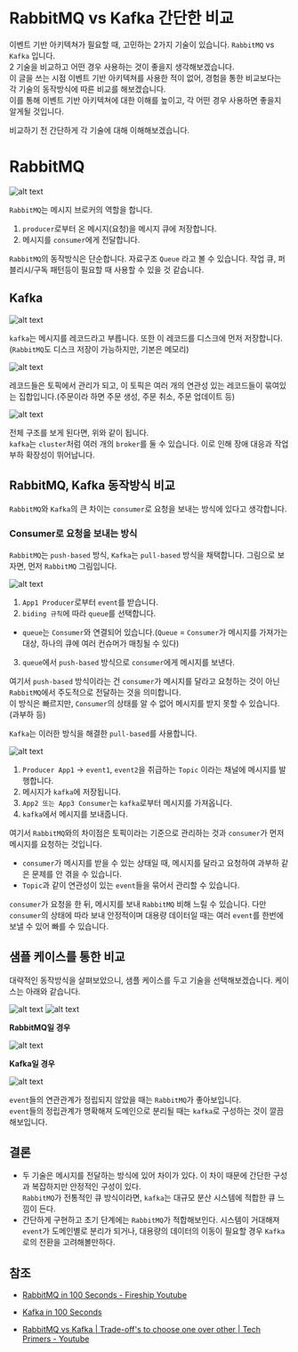 # RabbitMQ vs Kafka 간단한 비교

이벤트 기반 아키텍쳐가 필요할 때, 고민하는 2가지 기술이 있습니다. `RabbitMQ` vs `Kafka` 입니다.   
2 기술을 비교하고 어떤 경우 사용하는 것이 좋을지 생각해보겠습니다.   
이 글을 쓰는 시점 이벤트 기반 아키텍쳐를 사용한 적이 없어, 경험을 통한 비교보다는 각 기술의 동작방식에 따른 비교를 해보겠습니다.   
이를 통해 이벤트 기반 아키텍쳐에 대한 이해를 높이고, 각 어떤 경우 사용하면 좋을지 알게될 것입니다.   

비교하기 전 간단하게 각 기술에 대해 이해해보겠습니다.

# RabbitMQ

![alt text](<image/RabbitMQ vs Kafka/RabbitMQ.png>)

`RabbitMQ`는 메시지 브로커의 역할을 합니다. 
1. `producer`로부터 온 메시지(요청)을 메시지 큐에 저장합니다.
2. 메시지를 `consumer`에게 전달합니다.

`RabbitMQ`의 동작방식은 단순합니다. 자료구조 `Queue` 라고 볼 수 있습니다. 작업 큐, 퍼블리시/구독 패턴등이 필요할 때 사용할 수 있을 것 같습니다.   

## Kafka

![alt text](<image/RabbitMQ vs Kafka/kafka-record.png>)

`kafka`는 메시지를 레코드라고 부릅니다. 또한 이 레코드를 디스크에 먼저 저장합니다.(`RabbitMQ`도 디스크 저장이 가능하지만, 기본은 메모리)   

![alt text](<image/RabbitMQ vs Kafka/kafka-topic.png>)

레코드들은 토픽에서 관리가 되고, 이 토픽은 여러 개의 연관성 있는 레코드들이 묶여있는 집합입니다.(주문이라 하면 주문 생성, 주문 취소, 주문 업데이트 등)   

![alt text](<image/RabbitMQ vs Kafka/kafka-cluster.png>)

전체 구조를 보게 된다면, 위와 같이 됩니다.   
`kafka`는 `cluster`처럼 여러 개의 `broker`를 둘 수 있습니다. 이로 인해 장애 대응과 작업 부하 확장성이 뛰어납니다.

## RabbitMQ, Kafka 동작방식 비교

`RabbitMQ`와 `Kafka`의 큰 차이는 `consumer`로 요청을 보내는 방식에 있다고 생각합니다.

### Consumer로 요청을 보내는 방식

`RabbitMQ`는 `push-based` 방식, `Kafka`는 `pull-based` 방식을 채택합니다. 그림으로 보자면, 먼저 `RabbitMQ` 그림입니다.

![alt text](<image/RabbitMQ vs Kafka/rabbitmq-based.png>)

1. `App1 Producer`로부터 `event`를 받습니다.
2. `biding 규칙`에 따라 `queue`를 선택합니다.
  - `queue`는 `Consumer`와 연결되어 있습니다.(`Queue` = `Consumer`가 메시지를 가져가는 대상, 하나의 큐에 여러 컨슈머가 매칭될 수 있다)
3. `queue`에서 `push-based` 방식으로 `consumer`에게 메시지를 보낸다.

여기서 `push-based` 방식이라는 건 `consumer`가 메시지를 달라고 요청하는 것이 아닌 `RabbitMQ`에서 주도적으로 전달하는 것을 의미합니다.   
이 방식은 빠르지만, `Consumer`의 상태를 알 수 없어 메시지를 받지 못할 수 있습니다.(과부하 등)

`Kafka`는 이러한 방식을 해결한 `pull-based`를 사용합니다.   

![alt text](<image/RabbitMQ vs Kafka/kafka-based.png>)

1. `Producer App1` -> `event1`, `event2`을 취급하는 `Topic` 이라는 채널에 메시지를 발행합니다.
2. 메시지가 `kafka`에 저장됩니다.
3. `App2 또는 App3 Consumer`는 `kafka`로부터 메시지를 가져옵니다.
4. `kafka`에서 메시지를 보내줍니다.

여기서 `RabbitMQ`와의 차이점은 토픽이라는 기준으로 관리하는 것과 `consumer`가 먼저 메시지를 요청하는 것입니다.   

- `consumer`가 메시지를 받을 수 있는 상태일 때, 메시지를 달라고 요청하여 과부하 같은 문제를 안 겪을 수 있습니다.   
-  `Topic`과 같이 연관성이 있는 `event`들을 묶어서 관리할 수 있습니다.

`consumer`가 요청을 한 뒤, 메시지를 보내 `RabbitMQ` 비해 느릴 수 있습니다. 다만 `consumer`의 상태에 따라 보내 안정적이며 대용량 데이터일 때는 여러 `event`를 한번에 보낼 수 있어 빠를 수 있습니다.

## 샘플 케이스를 통한 비교

대략적인 동작방식을 살펴보았으니, 샘플 케이스를 두고 기술을 선택해보겠습니다. 케이스는 아래와 같습니다.

![alt text](<image/RabbitMQ vs Kafka/sample-case.png>)
![alt text](<image/RabbitMQ vs Kafka/sample-case2.png>)

**RabbitMQ일 경우**

![alt text](<image/RabbitMQ vs Kafka/rabbitmq-sample.png>)

**Kafka일 경우**

![alt text](<image/RabbitMQ vs Kafka/kafka-sample.png>)   

`event`들의 연관관계가 정립되지 않았을 때는 `RabbitMQ`가 좋아보입니다.   
`event`들의 정립관계가 명확해져 도메인으로 분리될 때는 `kafka`로 구성하는 것이 깔끔해보입니다.

## 결론

- 두 기술은 메시지를 전달하는 방식에 있어 차이가 있다. 이 차이 때문에 간단한 구성과 복잡하지만 안정적인 구성이 있다.   
`RabbitMQ`가 전통적인 큐 방식이라면, `kafka`는 대규모 분산 시스템에 적합한 큐 느낌이 든다.
- 간단하게 구현하고 초기 단계에는 `RabbitMQ`가 적합해보인다. 시스템이 거대해져 `event`가 도메인별로 분리가 되거나, 대용량의 데이터의 이동이 필요할 경우 `Kafka`로의 전환을 고려해볼만하다.

## 참조

- [RabbitMQ in 100 Seconds - Fireship Youtube](https://www.youtube.com/watch?v=NQ3fZtyXji0)

- [Kafka in 100 Seconds](https://www.youtube.com/watch?v=uvb00oaa3k8)

- [RabbitMQ vs Kafka | Trade-off's to choose one over other | Tech Primers - Youtube](https://www.youtube.com/watch?v=GMmRtSFQ5Z0)